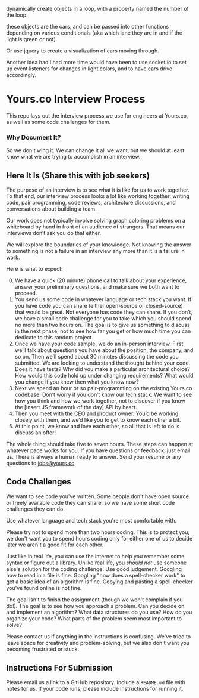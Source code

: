 dynamically create objects in a loop, with a property named the number of the loop.

these objects are the cars, and can be passed into other functions depending on various conditionals (aka which lane they are in and if the light is green or not).

Or use jquery to create a visualization of cars moving through.

Another idea had I had more time would have been to use socket.io to set up event listeners for changes in light colors, and to have cars drive accordingly.


# Yours.co Interview Process

This repo lays out the interview process we use for engineers at Yours.co, as well as some code challenges for them.

### Why Document It?

So we don't wing it. We can change it all we want, but we should at least know what we are trying to accomplish in an interview.

## Here It Is (Share this with job seekers)

The purpose of an interview is to see what it is like for us to work together. To that end, our interview process looks a lot like working together: writing code, pair programming, code reviews, architecture discussions, and conversations about building a team.

Our work does not typically involve solving graph coloring problems on a whiteboard by hand in front of an audience of strangers. That means our interviews don’t ask you do that either.

We will explore the boundaries of your knowledge. Not knowing the answer to something is not a failure in an interview any more than it is a failure in work.

Here is what to expect:

0. We have a quick (20 minute) phone call to talk about your experience, answer your preliminary questions, and make sure we both want to proceed.
0. You send us some code in whatever language or tech stack you want. If you have code you can share (either open-source or closed-source) that would be great. Not everyone has code they can share. If you don’t, we have a small code challenge for you to take which you should spend no more than two hours on. The goal is to give us something to discuss in the next phase, not to see how far you get or how much time you can dedicate to this random project.
0. Once we have your code sample, we do an in-person interview. First we’ll talk about questions you have about the position, the company, and so on. Then we’ll spend about 30 minutes discussing the code you submitted. We are looking to understand the thought behind your code. Does it have tests? Why did you make a particular architectural choice? How would this code hold up under changing requirements? What would you change if you knew then what you know now?
0. Next we spend an hour or so pair-programming on the existing Yours.co codebase. Don’t worry if you don’t know our tech stack. We want to see how you think and how we work together, not to discover if you know the [insert JS framework of the day] API by heart.
0. Then you meet with the CEO and product owner. You’d be working closely with them, and we’d like you to get to know each other a bit.
0. At this point, we know and love each other, so all that is left to do is discuss an offer!

The whole thing should take five to seven hours. These steps can happen at whatever pace works for you. If you have questions or feedback, just email us. There is always a human ready to answer. Send your resumé or any questions to jobs@yours.co.


## Code Challenges

We want to see code you've written. Some people don't have open source or freely available code they can share, so we have some short code challenges they can do.

Use whatever language and tech stack you're most comfortable with.

Please try not to spend more than two hours coding. This is to protect you; we don't want you to spend hours coding only for either one of us to decide later we aren't a good fit for each other.

Just like in real life, you can use the internet to help you remember some syntax or figure out a library. Unlike real life, you *should not* use someone else's solution for the coding challenge. Use good judgement. Googling how to read in a file is fine. Googling "how does a spell-checker work" to get a basic idea of an algorithm is fine. Copying and pasting a spell-checker you've found online is not fine.

The goal isn't to finish the assignment (though we won't complain if you do!). The goal is to see how you approach a problem. Can you decide on and implement an algorithm? What data structures do you use? How do you organize your code? What parts of the problem seem most important to solve?

Please contact us if anything in the instructions is confusing. We've tried to leave space for creativity and problem-solving, but we also don't want you becoming frustrated or stuck.

## Instructions For Submission

Please email us a link to a GitHub repository. Include a `README.md` file with notes for us. If your code runs, please include instructions for running it.
